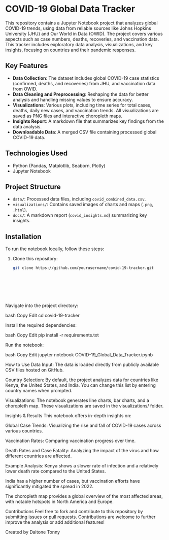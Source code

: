 # COVID-19 Global Data Tracker

This repository contains a Jupyter Notebook project that analyzes global COVID-19 trends, using data from reliable sources like Johns Hopkins University (JHU) and Our World in Data (OWID). The project covers various aspects such as case numbers, deaths, recoveries, and vaccination data. This tracker includes exploratory data analysis, visualizations, and key insights, focusing on countries and their pandemic responses.

## Key Features
- **Data Collection**: The dataset includes global COVID-19 case statistics (confirmed, deaths, and recoveries) from JHU, and vaccination data from OWID.
- **Data Cleaning and Preprocessing**: Reshaping the data for better analysis and handling missing values to ensure accuracy.
- **Visualizations**: Various plots, including time series for total cases, deaths, daily new cases, and vaccination trends. All visualizations are saved as PNG files and interactive choropleth maps.
- **Insights Report**: A markdown file that summarizes key findings from the data analysis.
- **Downloadable Data**: A merged CSV file containing processed global COVID-19 data.

## Technologies Used
- Python (Pandas, Matplotlib, Seaborn, Plotly)
- Jupyter Notebook

## Project Structure
- `data/`: Processed data files, including `covid_combined_data.csv`.
- `visualizations/`: Contains saved images of charts and maps (`.png`, `.html`).
- `docs/`: A markdown report (`covid_insights.md`) summarizing key insights.

## Installation

To run the notebook locally, follow these steps:

1. Clone this repository:
   ```bash
   git clone https://github.com/yourusername/covid-19-tracker.git

  
  
    

    

Navigate into the project directory:

bash
Copy
Edit
cd covid-19-tracker

  
  
    

    

Install the required dependencies:

bash
Copy
Edit
pip install -r requirements.txt

  
  
    

    

Run the notebook:

bash
Copy
Edit
jupyter notebook COVID-19_Global_Data_Tracker.ipynb

  
  
    

    

How to Use
Data Input: The data is loaded directly from publicly available CSV files hosted on GitHub.

Country Selection: By default, the project analyzes data for countries like Kenya, the United States, and India. You can change this list by entering country names when prompted.

Visualizations: The notebook generates line charts, bar charts, and a choropleth map. These visualizations are saved in the visualizations/ folder.

Insights & Results
This notebook offers in-depth insights on:

Global Case Trends: Visualizing the rise and fall of COVID-19 cases across various countries.

Vaccination Rates: Comparing vaccination progress over time.

Death Rates and Case Fatality: Analyzing the impact of the virus and how different countries are affected.

Example Analysis:
Kenya shows a slower rate of infection and a relatively lower death rate compared to the United States.

India has a higher number of cases, but vaccination efforts have significantly mitigated the spread in 2022.

The choropleth map provides a global overview of the most affected areas, with notable hotspots in North America and Europe.

Contributions
Feel free to fork and contribute to this repository by submitting issues or pull requests. Contributions are welcome to further improve the analysis or add additional features!

Created by Daltone Tonny
